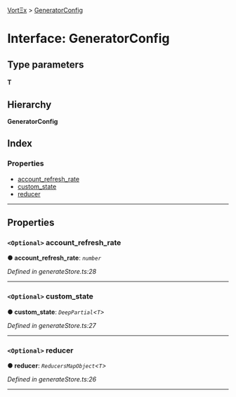 [VortΞx](../README.md) > [GeneratorConfig](../interfaces/generatorconfig.md)

# Interface: GeneratorConfig

## Type parameters
#### T 
## Hierarchy

**GeneratorConfig**

## Index

### Properties

* [account_refresh_rate](generatorconfig.md#account_refresh_rate)
* [custom_state](generatorconfig.md#custom_state)
* [reducer](generatorconfig.md#reducer)

---

## Properties

<a id="account_refresh_rate"></a>

### `<Optional>` account_refresh_rate

**● account_refresh_rate**: *`number`*

*Defined in generateStore.ts:28*

___
<a id="custom_state"></a>

### `<Optional>` custom_state

**● custom_state**: *`DeepPartial`<`T`>*

*Defined in generateStore.ts:27*

___
<a id="reducer"></a>

### `<Optional>` reducer

**● reducer**: *`ReducersMapObject`<`T`>*

*Defined in generateStore.ts:26*

___

